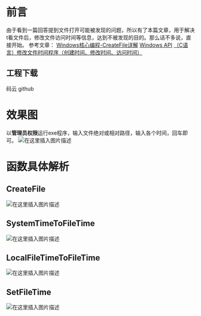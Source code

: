 ﻿# 前言
由于看到一篇回答提到文件打开可能被发现的问题，所以有了本篇文章，用于解决t看文件后，修改文件访问时间等信息，达到不被发现的目的。那么话不多说，直接开始。
参考文章：
[Windows核心编程-CreateFile详解](https://blog.csdn.net/bxsec/article/details/76566011)
[Windows API](http://www.office-cn.net/t/api/index.html?web.htm)
[（C语言）修改文件时间程序（创建时间、修改时间、访问时间）](https://www.jianshu.com/p/9b7cf19b1886)
## 工程下载
码云 github
# 效果图
以**管理员权限**运行exe程序，输入文件绝对或相对路径，输入各个时间，回车即可。
![在这里插入图片描述](https://img-blog.csdnimg.cn/20210714104345264.gif#pic_center)

# 函数具体解析
## CreateFile
![在这里插入图片描述](https://img-blog.csdnimg.cn/20210714104213290.png?x-oss-process=image/watermark,type_ZmFuZ3poZW5naGVpdGk,shadow_10,text_aHR0cHM6Ly9ibG9nLmNzZG4ubmV0L0lrYXJvc181MjE=,size_16,color_FFFFFF,t_70)
## SystemTimeToFileTime
![在这里插入图片描述](https://img-blog.csdnimg.cn/2021071410430157.png?x-oss-process=image/watermark,type_ZmFuZ3poZW5naGVpdGk,shadow_10,text_aHR0cHM6Ly9ibG9nLmNzZG4ubmV0L0lrYXJvc181MjE=,size_16,color_FFFFFF,t_70)
## LocalFileTimeToFileTime
![在这里插入图片描述](https://img-blog.csdnimg.cn/20210714104541770.png?x-oss-process=image/watermark,type_ZmFuZ3poZW5naGVpdGk,shadow_10,text_aHR0cHM6Ly9ibG9nLmNzZG4ubmV0L0lrYXJvc181MjE=,size_16,color_FFFFFF,t_70)
## SetFileTime
![在这里插入图片描述](https://img-blog.csdnimg.cn/20210714104604984.png?x-oss-process=image/watermark,type_ZmFuZ3poZW5naGVpdGk,shadow_10,text_aHR0cHM6Ly9ibG9nLmNzZG4ubmV0L0lrYXJvc181MjE=,size_16,color_FFFFFF,t_70)


